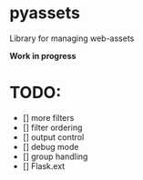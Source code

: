 pyassets
==

Library for managing web-assets

**Work in progress**


TODO:
====

- [] more filters
- [] filter ordering
- [] output control
- [] debug mode
- [] group handling
- [] Flask.ext
  
